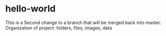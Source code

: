 # hello-world
This is a Second change to a branch that will be merged back into master. 
Organization of project: folders, files, images, data
